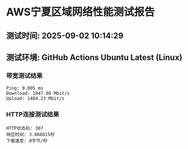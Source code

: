 # AWS宁夏区域网络性能测试报告
## 测试时间: 2025-09-02 10:14:29
## 测试环境: GitHub Actions Ubuntu Latest (Linux)

### 带宽测试结果
```
Ping: 9.005 ms
Download: 1847.80 Mbit/s
Upload: 1484.23 Mbit/s
```

### HTTP连接测试结果
```
HTTP状态码: 307
响应时间: 3.086015秒
下载速度: 0字节/秒
```

